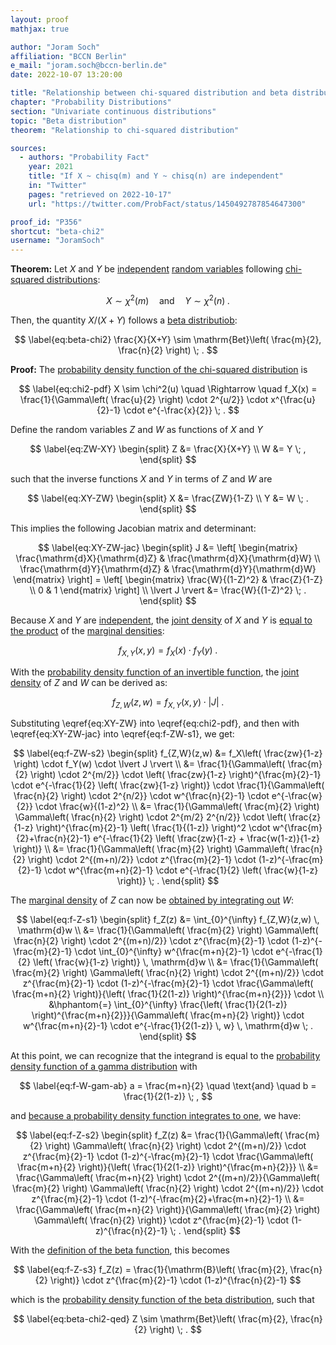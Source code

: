 ```yaml
---
layout: proof
mathjax: true

author: "Joram Soch"
affiliation: "BCCN Berlin"
e_mail: "joram.soch@bccn-berlin.de"
date: 2022-10-07 13:20:00

title: "Relationship between chi-squared distribution and beta distribution"
chapter: "Probability Distributions"
section: "Univariate continuous distributions"
topic: "Beta distribution"
theorem: "Relationship to chi-squared distribution"

sources:
  - authors: "Probability Fact"
    year: 2021
    title: "If X ~ chisq(m) and Y ~ chisq(n) are independent"
    in: "Twitter"
    pages: "retrieved on 2022-10-17"
    url: "https://twitter.com/ProbFact/status/1450492787854647300"

proof_id: "P356"
shortcut: "beta-chi2"
username: "JoramSoch"
---
```



**Theorem:** Let $X$ and $Y$ be [independent](/D/ind) [random variables](/D/rvar) following [chi-squared distributions](/D/chi2):

$$ \label{eq:chi2}
X \sim \chi^2(m) \quad \text{and} \quad Y \sim \chi^2(n) \; .
$$

Then, the quantity $X/(X+Y)$ follows a [beta distributiob](/D/beta):

$$ \label{eq:beta-chi2}
\frac{X}{X+Y} \sim \mathrm{Bet}\left( \frac{m}{2}, \frac{n}{2} \right) \; .
$$


**Proof:** The [probability density function of the chi-squared distribution](/P/chi2-pdf) is

$$ \label{eq:chi2-pdf}
X \sim \chi^2(u) \quad \Rightarrow \quad f_X(x) = \frac{1}{\Gamma\left( \frac{u}{2} \right) \cdot 2^{u/2}} \cdot x^{\frac{u}{2}-1} \cdot e^{-\frac{x}{2}} \; .
$$

Define the random variables $Z$ and $W$ as functions of $X$ and $Y$

$$ \label{eq:ZW-XY}
\begin{split}
Z &= \frac{X}{X+Y} \\
W &= Y \; ,
\end{split}
$$

such that the inverse functions $X$ and $Y$ in terms of $Z$ and $W$ are

$$ \label{eq:XY-ZW}
\begin{split}
X &= \frac{ZW}{1-Z} \\
Y &= W \; .
\end{split}
$$

This implies the following Jacobian matrix and determinant:

$$ \label{eq:XY-ZW-jac}
\begin{split}
J &= \left[ \begin{matrix}
\frac{\mathrm{d}X}{\mathrm{d}Z} & \frac{\mathrm{d}X}{\mathrm{d}W} \\
\frac{\mathrm{d}Y}{\mathrm{d}Z} & \frac{\mathrm{d}Y}{\mathrm{d}W}
\end{matrix} \right]
= \left[ \begin{matrix}
\frac{W}{(1-Z)^2} & \frac{Z}{1-Z} \\
0 & 1
\end{matrix} \right] \\
\lvert J \rvert  &= \frac{W}{(1-Z)^2} \; .
\end{split}
$$

Because $X$ and $Y$ are [independent](/D/ind), the [joint density](/D/dist-joint) of $X$ and $Y$ is [equal to the product](/P/prob-ind) of the [marginal densities](/D/dist-marg):

$$ \label{eq:f-XY}
f_{X,Y}(x,y) = f_X(x) \cdot f_Y(y) \; .
$$

With the [probability density function of an invertible function](/P/pdf-invfct), the [joint density](/D/dist-joint) of $Z$ and $W$ can be derived as:

$$ \label{eq:f-ZW-s1}
f_{Z,W}(z,w) = f_{X,Y}(x,y) \cdot \lvert J \rvert \; .
$$

Substituting \eqref{eq:XY-ZW} into \eqref{eq:chi2-pdf}, and then with \eqref{eq:XY-ZW-jac} into \eqref{eq:f-ZW-s1}, we get:

$$ \label{eq:f-ZW-s2}
\begin{split}
f_{Z,W}(z,w) &= f_X\left( \frac{zw}{1-z} \right) \cdot f_Y(w) \cdot \lvert J \rvert \\
&= \frac{1}{\Gamma\left( \frac{m}{2} \right) \cdot 2^{m/2}} \cdot \left( \frac{zw}{1-z} \right)^{\frac{m}{2}-1} \cdot e^{-\frac{1}{2} \left( \frac{zw}{1-z} \right)} \cdot \frac{1}{\Gamma\left( \frac{n}{2} \right) \cdot 2^{n/2}} \cdot w^{\frac{n}{2}-1} \cdot e^{-\frac{w}{2}} \cdot \frac{w}{(1-z)^2} \\
&= \frac{1}{\Gamma\left( \frac{m}{2} \right) \Gamma\left( \frac{n}{2} \right) \cdot 2^{m/2} 2^{n/2}} \cdot \left( \frac{z}{1-z} \right)^{\frac{m}{2}-1} \left( \frac{1}{(1-z)} \right)^2 \cdot w^{\frac{m}{2}+\frac{n}{2}-1} e^{-\frac{1}{2} \left( \frac{zw}{1-z} + \frac{w(1-z)}{1-z} \right)} \\
&= \frac{1}{\Gamma\left( \frac{m}{2} \right) \Gamma\left( \frac{n}{2} \right) \cdot 2^{(m+n)/2}} \cdot z^{\frac{m}{2}-1} \cdot (1-z)^{-\frac{m}{2}-1} \cdot w^{\frac{m+n}{2}-1} \cdot e^{-\frac{1}{2} \left( \frac{w}{1-z} \right)} \; .
\end{split}
$$

The [marginal density](/D/dist-marg) of $Z$ can now be [obtained by integrating out](/D/dist-marg) $W$:

$$ \label{eq:f-Z-s1}
\begin{split}
f_Z(z) &= \int_{0}^{\infty} f_{Z,W}(z,w) \, \mathrm{d}w \\
&= \frac{1}{\Gamma\left( \frac{m}{2} \right) \Gamma\left( \frac{n}{2} \right) \cdot 2^{(m+n)/2}} \cdot z^{\frac{m}{2}-1} \cdot (1-z)^{-\frac{m}{2}-1} \cdot \int_{0}^{\infty} w^{\frac{m+n}{2}-1} \cdot e^{-\frac{1}{2} \left( \frac{w}{1-z} \right)} \, \mathrm{d}w \\
&= \frac{1}{\Gamma\left( \frac{m}{2} \right) \Gamma\left( \frac{n}{2} \right) \cdot 2^{(m+n)/2}} \cdot z^{\frac{m}{2}-1} \cdot (1-z)^{-\frac{m}{2}-1} \cdot \frac{\Gamma\left( \frac{m+n}{2} \right)}{\left( \frac{1}{2(1-z)} \right)^{\frac{m+n}{2}}} \cdot \\
&\hphantom{=} \int_{0}^{\infty} \frac{\left( \frac{1}{2(1-z)} \right)^{\frac{m+n}{2}}}{\Gamma\left( \frac{m+n}{2} \right)} \cdot w^{\frac{m+n}{2}-1} \cdot e^{-\frac{1}{2(1-z)} \, w} \, \mathrm{d}w \; .
\end{split}
$$

At this point, we can recognize that the integrand is equal to the [probability density function of a gamma distribution](/P/gam-pdf) with

$$ \label{eq:f-W-gam-ab}
a = \frac{m+n}{2} \quad \text{and} \quad b = \frac{1}{2(1-z)} \; ,
$$

and [because a probability density function integrates to one](/D/pdf), we have:

$$ \label{eq:f-Z-s2}
\begin{split}
f_Z(z) &= \frac{1}{\Gamma\left( \frac{m}{2} \right) \Gamma\left( \frac{n}{2} \right) \cdot 2^{(m+n)/2}} \cdot z^{\frac{m}{2}-1} \cdot (1-z)^{-\frac{m}{2}-1} \cdot \frac{\Gamma\left( \frac{m+n}{2} \right)}{\left( \frac{1}{2(1-z)} \right)^{\frac{m+n}{2}}} \\
&= \frac{\Gamma\left( \frac{m+n}{2} \right) \cdot 2^{(m+n)/2}}{\Gamma\left( \frac{m}{2} \right) \Gamma\left( \frac{n}{2} \right) \cdot 2^{(m+n)/2}} \cdot z^{\frac{m}{2}-1} \cdot (1-z)^{-\frac{m}{2}+\frac{m+n}{2}-1} \\
&= \frac{\Gamma\left( \frac{m+n}{2} \right)}{\Gamma\left( \frac{m}{2} \right) \Gamma\left( \frac{n}{2} \right)} \cdot z^{\frac{m}{2}-1} \cdot (1-z)^{\frac{n}{2}-1} \; .
\end{split}
$$

With the [definition of the beta function](/P/beta-mean), this becomes

$$ \label{eq:f-Z-s3}
f_Z(z) = \frac{1}{\mathrm{B}\left( \frac{m}{2}, \frac{n}{2} \right)} \cdot z^{\frac{m}{2}-1} \cdot (1-z)^{\frac{n}{2}-1}
$$

which is the [probability density function of the beta distribution](/P/beta-pdf), such that

$$ \label{eq:beta-chi2-qed}
Z \sim \mathrm{Bet}\left( \frac{m}{2}, \frac{n}{2} \right) \; .
$$